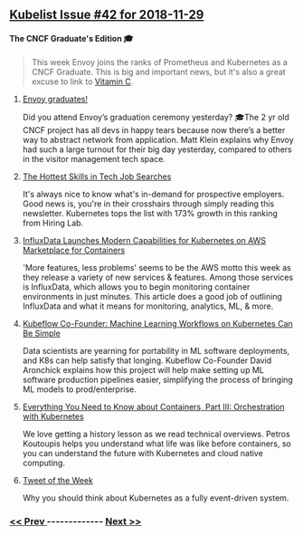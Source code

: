 ## [Kubelist Issue #42 for 2018-11-29](https://kubelist.com/issue/42)

#### The CNCF Graduate's Edition 🎓 

> This week Envoy joins the ranks of Prometheus and Kubernetes as a CNCF Graduate. This is big and important news, but it&#39;s also a great excuse to link to <a href="https://youtu.be/foyAOoVagWw">Vitamin C</a>.

1. [Envoy graduates!](https://blog.envoyproxy.io/envoy-graduates-a6f71879852e)

    Did you attend Envoy’s graduation ceremony yesterday? 🎓The 2 yr old CNCF project has all devs in happy tears because now there’s a better way to abstract network from application. Matt Klein explains why Envoy had such a large turnout for their big day yesterday, compared to others in the visitor management tech space.
1. [The Hottest Skills in Tech Job Searches](https://www.hiringlab.org/2018/11/29/hottest-skills-tech-job-searches1)

    It's always nice to know what's in-demand for prospective employers. Good news is, you're in their crosshairs through simply reading this newsletter. Kubernetes tops the list with 173% growth in this ranking from Hiring Lab.
1. [InfluxData Launches Modern Capabilities for Kubernetes on AWS Marketplace for Containers](https://www.businesswire.com/news/home/20181128005228/en/InfluxData-Launches-Modern-Capabilities-Kubernetes-AWS-Marketplace)

    'More features, less problems' seems to be the AWS motto this week as they release a variety of new services & features. Among those services is InfluxData, which allows you to begin monitoring container environments in just minutes. This article does a good job of outlining InfluxData and what it means for monitoring, analytics, ML, & more.
1. [Kubeflow Co-Founder: Machine Learning Workflows on Kubernetes Can Be Simple](https://thenewstack.io/kubeflow-co-founder-machine-learning-workflows-on-kubernetes-can-be-simple/)

    Data scientists are yearning for portability in ML software deployments, and K8s can help satisfy that longing. Kubeflow Co-Founder David Aronchick explains how this project will help make setting up ML software production pipelines easier, simplifying the process of bringing ML models to prod/enterprise. 
1. [Everything You Need to Know about Containers, Part III: Orchestration with Kubernetes](https://www.linuxjournal.com/content/everything-you-need-know-about-containers-part-iii-orchestration-kubernetes)

    We love getting a history lesson as we read technical overviews. Petros Koutoupis helps you understand what life was like before containers, so you can understand the future with Kubernetes and cloud native computing.
1. [Tweet of the Week](https://twitter.com/embano1/status/1067537816324845569)

    Why you should think about Kubernetes as a fully event-driven system.

### [ << Prev ](kubelist-41.md) ------------- [ Next >> ](kubelist-43.md)